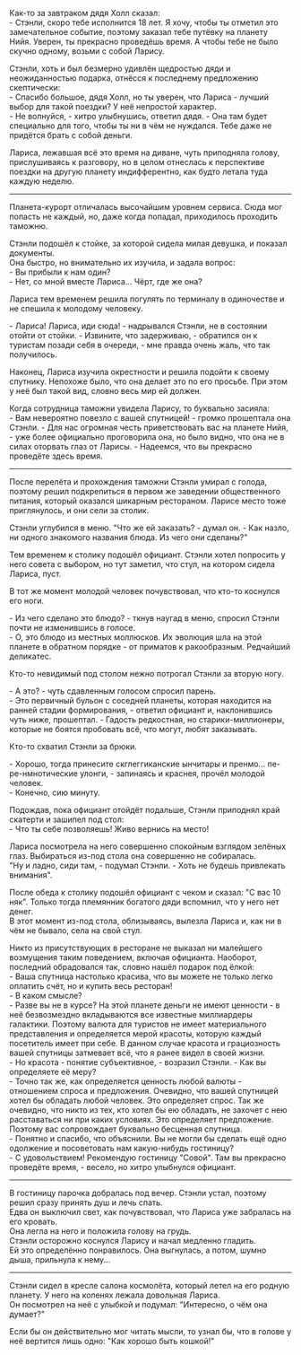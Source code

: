 Как-то за завтраком дядя Холл сказал:  
\- Стэнли, скоро тебе исполнится 18 лет. Я хочу, чтобы ты отметил это замечательное событие, поэтому заказал тебе путёвку на планету Нийя. Уверен, ты прекрасно проведёшь время. А чтобы тебе не было скучно одному, возьми с собой Ларису.  

Стэнли, хоть и был безмерно удивлён щедростью дяди и неожиданностью подарка, отнёсся к последнему предложению скептически:  
\- Спасибо большое, дядя Холл, но ты уверен, что Лариса - лучший выбор для такой поездки? У неё непростой характер.  
\- Не волнуйся, - хитро улыбнушись, ответил дядя. - Она там будет специально для того, чтобы ты ни в чём не нуждался. Тебе даже не придётся брать с собой деньги.  

Лариса, лежавшая всё это время на диване, чуть приподняла голову, прислушиваясь к разговору, но в целом отнеслась к перспективе поездки на другую планету индифферентно, как будто летала туда каждую неделю.  

---

Планета-курорт отличалась высочайшим уровнем сервиса. Сюда мог попасть не каждый, но, даже когда попадал, приходилось проходить таможню.  

Стэнли подошёл к стойке, за которой сидела милая девушка, и показал документы.  
Она быстро, но внимательно их изучила, и задала вопрос:  
\- Вы прибыли к нам один?  
\- Нет, со мной вместе Лариса... Чёрт, где же она?  

Лариса тем временем решила погулять по терминалу в одиночестве и не спешила к молодому человеку.  

\- Лариса! Лариса, иди сюда! - надрывался Стэнли, не в состоянии отойти от стойки. - Извините, что задерживаю, - обратился он к туристам позади себя в очереди, - мне правда очень жаль, что так получилось.  

Наконец, Лариса изучила окрестности и решила подойти к своему спутнику. Непохоже было, что она делает это по его просьбе. При этом у неё был такой вид, словно весь мир ей должен.  

Когда сотрудница таможни увидела Ларису, то буквально засияла:  
\- Вам невероятно повезло с вашей спутницей! - громко прошептала она Стэнли. - Для нас огромная честь приветствовать вас на планете Нийя, - уже более официально проговорила она, но было видно, что она не в силах оторвать глаз от Ларисы. - Надеемся, что вы прекрасно проведёте здесь время.  

---

После перелёта и прохождения таможни Стэнли умирал с голода, поэтому решил подкрепиться в первом же заведении общественного питания, который оказался шикарным рестораном. Ларисе место тоже приглянулось, и они сели за столик. 

Стэнли углубился в меню. "Что же ей заказать? - думал он. - Как назло, ни одного знакомого названия блюда. Из чего они сделаны?"  

Тем временем к столику подошёл официант. Стэнли хотел попросить у него совета с выбором, но тут заметил, что стул, на котором сидела Лариса, пуст.  

В тот же момент молодой человек почувствовал, что кто-то коснулся его ноги.

\- Из чего сделано это блюдо? - ткнув наугад в меню, спросил Стэнли почти не изменившись в голосе.  
\- О, это блюдо из местных моллюсков. Их эволюция шла на этой планете в обратном порядке - от приматов к ракообразным. Редчайший деликатес.  

Кто-то невидимый под столом нежно потрогал Стэнли за вторую ногу.  

\- А это? - чуть сдавленным голосом спросил парень.   
\- Это первичный бульон с соседней планеты, которая находится на ранней стадии формирования, - ответил официант и, наклонившись чуть ниже, прошептал. - Гадость редкостная, но старики-миллионеры, которые не боятся пробовать всё, что могут, любят заказывать.  

Кто-то схватил Стэнли за брюки.  

\- Хорошо, тогда принесите скглеггиканские ынчитары и пренмо... пе-ре-нмнотические улонги, - запинаясь и краснея, прочёл молодой человек.  
\- Конечно, сию минуту.

Подождав, пока официант отойдёт подальше, Стэнли приподнял край скатерти и зашипел под стол:  
\- Что ты себе позволяешь! Живо вернись на место!  

Лариса посмотрела на него совершенно спокойным взглядом зелёных глаз. Выбираться из-под стола она совершенно не собиралась.  
"Ну и ладно, сиди там, - подумал Стэнли. - Хоть не будешь привлекать внимания".

После обеда к столику подошёл официант с чеком и сказал: "С вас 10 няк". Только тогда племянник богатого дяди вспомнил, что у него нет денег.  
В этот момент из-под стола, облизываясь, вылезла Лариса и, как ни в чём не бывало, села на свой стул. 

Никто из присутствующих в ресторане не выказал ни малейшего возмущения таким поведением, включая официанта. Наоборот, последний обрадовался так, словно нашёл подарок под ёлкой:  
\- Ваша спутница настолько красива, что вы можете не только легко оплатить счёт, но и купить весь ресторан!  
\- В каком смысле?  
\- Разве вы не в курсе? На этой планете деньги не имеют ценности - в неё безвозмездно вкладываются все известные миллиардеры галактики. Поэтому валюта для туристов не имеет материального представления и определяется мерой красоты, которую каждый посетитель имеет при себе. В данном случае красота и грациозность вашей спутницы затмевает всё, что я ранее видел в своей жизни.  
\- Но красота - понятие субъективное, - возразил Стэнли. - Как вы определяете её меру?  
\- Точно так же, как определяется ценность любой валюты - отношением спроса и предложения. Очевидно, что вашей спутницей хотел бы обладать любой человек. Это определяет спрос. Так же очевидно, что никто из тех, кто хотел бы ею обладать, не захочет с нею расставаться ни при каких условиях. Это определяет предложение. Поэтому вас сопровождает буквально бесценная спутница.  
\- Понятно и спасибо, что объяснили. Вы не могли бы сделать ещё одно одолжение и посоветовать нам какую-нибудь гостиницу?  
\- С удовольствием! Рекомендую гостиницу "Совой". Там вы прекрасно проведёте время, - весело, но хитро улыбнулся официант.

---

В гостиницу парочка добралась под вечер. Стэнли устал, поэтому решил сразу принять душ и лечь спать.  
Едва он выключил свет, как почувствовал, что Лариса уже забралась на его кровать.  
Она легла на него и положила голову на грудь.  
Стэнли осторожно коснулся Ларису и начал медленно гладить.  
Ей это определённо понравилось. Она выгнулась, а потом, шумно дыша, прильнула к нему...

---

Стэнли сидел в кресле салона космолёта, который летел на его родную планету. У него на коленях лежала довольная Лариса.  
Он посмотрел на неё с улыбкой и подумал: "Интересно, о чём она думает?"  

Если бы он действительно мог читать мысли, то узнал бы, что в голове у неё вертится лишь одно: "Как хорошо быть кошкой!"
